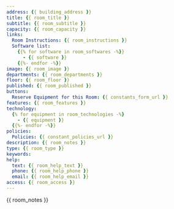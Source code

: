 ```yaml
---
address: {{ building_address }}
title: {{ room_title }}
subtitle: {{ room_subtitle }}
capacity: {{ room_capacity }}
links:
  Room Instructions: {{ room_instructions }}
  Software list:
    {{% for software in room_softwares -%}}
      - {{ software }}
    {{%- endfor -%}}
image: {{ room_image }}
departments: {{ room_departments }}
floor: {{ room_floor }}
published: {{ room_published }}
buttons:
  Reserve Equipment for this Room: {{ constants_form_url }}
features: {{ room_features }}
technology:
  {% for equipment in room_technologies -%}
    - {{ equipment }}
  {{%- endfor -%}}
policies:
  Policies: {{ constant_policies_url }}
description: {{ room_notes }}
type: {{ room_type }}
keywords:
help:
  text: {{ room_help_text }}
  phone: {{ room_help_phone }}
  email: {{ room_help_email }}
access: {{ room_access }}
---
```


{{ room_notes }}
